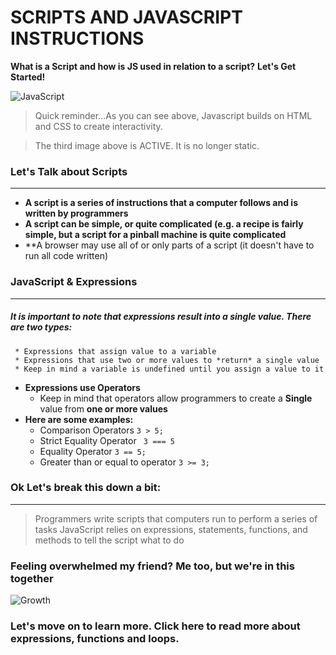 # SCRIPTS AND JAVASCRIPT INSTRUCTIONS
**What is a Script and how is JS used in relation to a script?** **Let's Get Started!**

![JavaScript](https://media.giphy.com/media/fuJPZBIIqzbt1kAYVc/giphy.gif)

> Quick reminder...As you can see above, Javascript builds on HTML and CSS to create interactivity. 

> The third image above is ACTIVE. It is no longer static.

### Let's Talk about Scripts
--------------------------

*  **A script is a series of instructions that a computer follows and is written by programmers**
*  **A script can be simple, or quite complicated (e.g. a recipe is fairly simple, but a script for a pinball machine is quite complicated**
*  **A browser may use all of or only parts of a script (it doesn't have to run all code written)


### JavaScript & Expressions
----------------------------
##### It is important to note that expressions result into a single value. There are two types:
     * Expressions that assign value to a variable
     * Expressions that use two or more values to *return* a single value
     * Keep in mind a variable is undefined until you assign a value to it
* **Expressions use Operators**
    * Keep in mind that operators allow programmers to create a **Single** value from **one or more values**
* **Here are some examples:**
    * Comparison Operators ``` 3 > 5; ```
    * Strict Equality Operator ``` 3 === 5```
    * Equality Operator ``` 3 == 5; ```
    * Greater than or equal to operator ``` 3 >= 3; ```

### Ok Let's break this down a bit:
------------------------
> Programmers write scripts that computers run to perform a series of tasks
> JavaScript relies on expressions, statements, functions, and methods to tell the script what to do

### Feeling overwhelmed my friend? Me too, but we're in this together

![Growth](https://media.giphy.com/media/24FVIYV226vScTh3Sn/giphy.gif)

### Let's move on to learn more. Click here to read more about expressions, functions and loops.